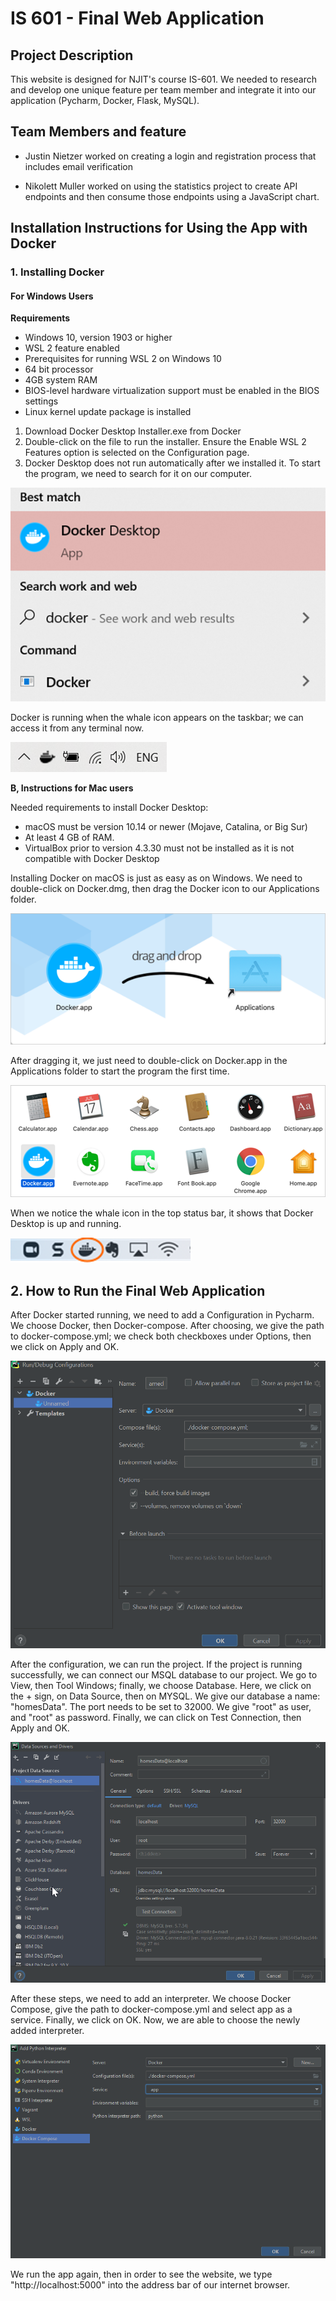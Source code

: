 # IS 601 - Final Web Application

## Project Description

This website is designed for NJIT's course IS-601. We needed to research and develop one unique feature per team member
and integrate it into our application (Pycharm, Docker, Flask, MySQL).

## Team Members and feature

* Justin Nietzer worked on creating a login and registration process that includes email verification

* Nikolett Muller worked on using the statistics project to create API endpoints and then consume those endpoints using
  a JavaScript chart.

## Installation Instructions for Using the App with Docker

### 1. Installing Docker

#### For Windows Users

**Requirements**

* Windows 10, version 1903 or higher
* WSL 2 feature enabled
* Prerequisites for running WSL 2 on Windows 10
* 64 bit processor
* 4GB system RAM
* BIOS-level hardware virtualization support must be enabled in the BIOS settings
* Linux kernel update package is installed

1. Download Docker Desktop Installer.exe from Docker
2. Double-click on the file to run the installer. Ensure the Enable WSL 2 Features option is selected on the
   Configuration page. 
3. Docker Desktop does not run automatically after we installed it. To start the program, we need to
   search for it on our computer.

![finding Docker](screenshots/Docker_in_Search.png)

Docker is running when the whale icon appears on the taskbar; we can access it from any terminal now.

![whale icon](screenshots/whale_Microsoft.png)

**B, Instructions for Mac users**

Needed requirements to install Docker Desktop:

* macOS must be version 10.14 or newer (Mojave, Catalina, or Big Sur)
* At least 4 GB of RAM.
* VirtualBox prior to version 4.3.30 must not be installed as it is not compatible with Docker Desktop

Installing Docker on macOS is just as easy as on Windows. We need to double-click on Docker.dmg, then drag the Docker
icon to our Applications folder.

![dragging Docker app](screenshots/Docker_app.png)

After dragging it, we just need to double-click on Docker.app in the Applications folder to start the program the first
time.

![starting Docker](screenshots/Docker_run.png)

When we notice the whale icon in the top status bar, it shows that Docker Desktop is up and running.

![running Docker](screenshots/whale_IOS.png)

## 2. How to Run the Final Web Application

After Docker started running, we need to add a Configuration in Pycharm. We choose Docker, then Docker-compose. After
choosing, we give the path to docker-compose.yml; we check both checkboxes under Options, then we click on Apply and OK.

![adding configuration](screenshots/add_configuration.png)

After the configuration, we can run the project. If the project is running successfully, we can connect our MSQL
database to our project. We go to View, then Tool Windows; finally, we choose Database. Here, we click on the + sign, on
Data Source, then on MYSQL. We give our database a name: "homesData". The port needs to be set to 32000. We give "root"
as user, and "root" as password. Finally, we can click on Test Connection, then Apply and OK.

![connecting database](screenshots/database.png)

After these steps, we need to add an interpreter. We choose Docker Compose, give the path to docker-compose.yml and
select app as a service. Finally, we click on OK. Now, we are able to choose the newly added interpreter.

![adding interpreter](screenshots/add_interpreter.png)

We run the app again, then in order to see the website, we type "http://localhost:5000" into the address bar of our
internet browser.

